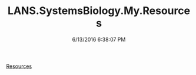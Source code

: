 ﻿---
title: LANS.SystemsBiology.My.Resources
date: 6/13/2016 6:38:07 PM
---

[Resources](T-LANS.SystemsBiology.My.Resources.Resources.html)
